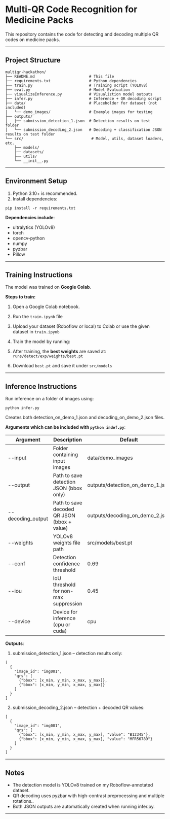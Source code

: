 # Multi-QR Code Recognition for Medicine Packs

This repository contains the code for detecting and decoding multiple QR codes on medicine packs.

---

## Project Structure

```
multiqr-hackathon/
├── README.md                        # This file
├── requirements.txt                 # Python dependencies
├── train.py                         # Training script (YOLOv8)
├── eval.py                          # Model Evaluation
├── visualizeInference.py            # Visualiztion model outputs
├── infer.py                         # Inference + QR decoding script
├── data/                            # Placeholder for dataset (not included)
│   └── demo_images/                 # Example images for testing
├── outputs/                         
│   ├── submission_detection_1.json  # Detection results on test folder
│   └── submission_decoding_2.json   # Decoding + classification JSON results on test folder
└── src/                              # Model, utils, dataset loaders, etc.
    ├── models/
    ├── datasets/
    ├── utils/
    └── __init__.py
```

---

## Environment Setup

1. Python 3.10+ is recommended.
2. Install dependencies:

```pip install -r requirements.txt```

**Dependencies include**:
- ultralytics (YOLOv8)
- torch
- opencv-python
- numpy
- pyzbar
- Pillow

---

## Training Instructions

The model was trained on **Google Colab**.  

**Steps to train:**

1. Open a Google Colab notebook.
2. Run the ```train.ipynb``` file

3. Upload your dataset (Roboflow or local) to Colab or use the given dataset in ```train.ipynb```
4. Train the model by running:

5. After training, the **best weights** are saved at: ```runs/detect/exp/weights/best.pt```

6. Download ```best.pt``` and save it under ```src/models```


---

## Inference Instructions

Run inference on a folder of images using:

```python infer.py```

Creates both detection_on_demo_1.json and decoding_on_demo_2.json files.

**Arguments which can be included with ```python indef.py```**:

| Argument           | Description                                           | Default |
|-------------------|-------------------------------------------------------|---------|
| --input          | Folder containing input images                        | data/demo_images |
| --output         | Path to save detection JSON (bbox only)              | outputs/detection_on_demo_1.json |
| --decoding_output| Path to save decoded QR JSON (bbox + value)          | outputs/decoding_on_demo_2.json |
| --weights        | YOLOv8 weights file path                              | src/models/best.pt |
| --conf           | Detection confidence threshold                         | 0.69    |
| --iou            | IoU threshold for non-max suppression                 | 0.45    |
| --device         | Device for inference (cpu or cuda)                   | cpu   |

**Outputs**:

1. submission_detection_1.json – detection results only:
```
[
  {
    "image_id": "img001",
    "qrs": [
      {"bbox": [x_min, y_min, x_max, y_max]},
      {"bbox": [x_min, y_min, x_max, y_max]}
    ]
  }
]
```

2. submission_decoding_2.json – detection + decoded QR values:
```
[
  {
    "image_id": "img001",
    "qrs": [
      {"bbox": [x_min, y_min, x_max, y_max], "value": "B12345"},
      {"bbox": [x_min, y_min, x_max, y_max], "value": "MFR56789"}
    ]
  }
]
```

---

## Notes

- The detection model is YOLOv8 trained on my Roboflow-annotated dataset.
- QR decoding uses pyzbar with high-contrast preprocessing and multiple rotations..
- Both JSON outputs are automatically created when running infer.py.

---
